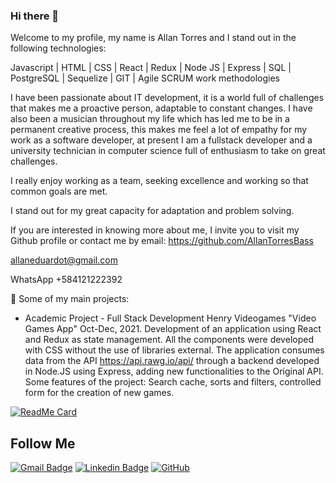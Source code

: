 ### Hi there 👋
Welcome to my profile, my name is Allan Torres and I stand out in the following technologies:

Javascript | HTML | CSS | React | Redux | Node JS | Express | SQL | PostgreSQL | Sequelize | GIT | Agile SCRUM work methodologies

I have been passionate about IT development, it is a world full of challenges that makes me a proactive person, adaptable to constant changes. I have also been a musician throughout my life which has led me to be in a permanent creative process, this makes me feel a lot of empathy for my work as a software developer, at present I am a fullstack developer and a university technician in computer science full of enthusiasm to take on great challenges.

I really enjoy working as a team, seeking excellence and working so that common goals are met.

I stand out for my great capacity for adaptation and problem solving.

If you are interested in knowing more about me, I invite you to visit my Github profile or contact me by email:
https://github.com/AllanTorresBass

allaneduardot@gmail.com

  WhatsApp
+584121222392

🚀 Some of my main projects:

- Academic Project - Full Stack Development Henry Videogames
"Video Games App" Oct-Dec, 2021. Development of an application
using React and Redux as state management. All the
components were developed with CSS without the use of libraries
external. The application consumes data from the API
https://api.rawg.io/api/ through a backend developed in
Node.JS using Express, adding new functionalities to the
Original API. Some features of the project: Search cache,
sorts and filters, controlled form for the creation of
new games.

[![ReadMe Card](https://github-readme-stats.vercel.app/api/pin/?username=AllanTorresBass&repo=PI-Videogames-main)](https://github.com/AllanTorresBass/PI-Videogames-main)

## Follow Me


[![Gmail Badge](https://img.shields.io/badge/-allaneduardot@gmail.com-c14438?style=flat-square&logo=Gmail&logoColor=white&link=mailto:allaneduardot@gmail.com)](mailto:allaneduardot@gmail.com)
[![Linkedin Badge](https://img.shields.io/badge/-allaneduardotorres?style=flat-square&logo=Linkedin&logoColor=white&link=https://www.linkedin.com/in/allaneduardotorres/)](https://www.linkedin.com/in/allaneduardotorres/)
[![GitHub](https://img.shields.io/badge/-GitHub-181717?style=flat-square&logo=github&logoColor=white&link=https://github.com/AllanTorresBass)](https://github.com/AllanTorresBass)
